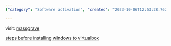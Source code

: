 ```yaml
---
{"category": "Software activation", "created": "2023-10-06T12:53:28.762Z", "date": "2023-10-06 12:53:28", "description": "This article provides instructions for activating Windows and Microsoft Office, as well as installing them in a VirtualBox environment. It also includes a link to a blog post with more detailed steps. The website mentioned is massgrave.dev.", "modified": "2023-10-06T13:09:25.901Z", "tags": ["Windows activation", "Microsoft Office activation", "VirtualBox installation", "Blog post", "Massgrave.dev", "Installation guide", "Technical instructions"], "title": "Windows & Office Activation, Install Windows In Virtualbox"}

---
```


visit: [massgrave](https://massgrave.dev)

[steps before installing windows to virtualbox](https://blog.csdn.net/qq_44323306/article/details/122009436)
